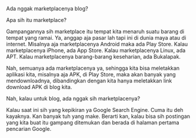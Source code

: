 ---
---

Ada nggak marketplacenya blog?

Apa sih itu marketplace?

Gampangannya sih marketplace itu tempat kita menaruh suatu barang di tempat yang ramai. Ya, anggap aja pasar lah tapi ini di dunia maya atau di internet. Misalnya aja marketplacenya Android maka ada Play Store. Kalau marketplacenya iPhone, ada App Store. Kalau marketplacenya Linux, ada APT. Kalau marketplacenya barang-barang keseharian, ada Bukalapak.

Nah, semuanya ada marketplacenya ya, sehingga kita bisa meletakkan aplikasi kita, misalnya aja APK, di Play Store, maka akan banyak yang mendownloadnya, dibandingkan dengan kita hanya meletakkan link download APK di blog kita.

Nah, kalau untuk blog, ada nggak sih marketplacenya?

Kalau saat ini sih yang kepikiran ya Google Search Engine. Cuma itu deh kayaknya. Kan banyak tuh yang make. Berarti kan, kalau bisa sih postingan yang kita buat itu gampang ditemukan dan berada di halaman pertama pencarian Google.